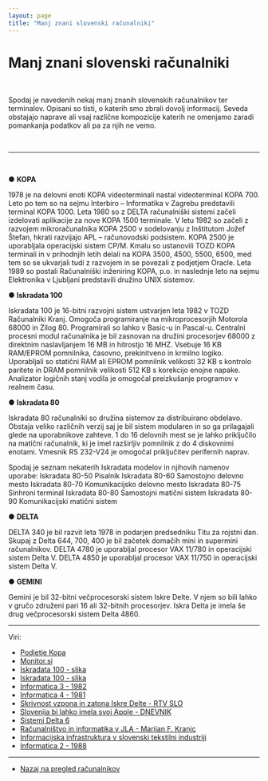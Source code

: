 ```yaml
---
layout: page
title: "Manj znani slovenski računalniki"
---
```


# Manj znani slovenski računalniki

<br>

Spodaj je navedenih nekaj manj znanih slovenskih računalnikov ter terminalov. Opisani so tisti, o katerih smo zbrali dovolj informacij.
Seveda obstajajo naprave ali vsaj različne kompozicije katerih ne omenjamo zaradi pomankanja podatkov ali pa za njih ne vemo.

<br>


------

<br>

●	**KOPA**

1978 je na delovni enoti KOPA videoterminali nastal videoterminal KOPA 700. Leto po tem so na sejmu Interbiro – Informatika v Zagrebu predstavili terminal KOPA 1000.
Leta 1980 so z DELTA računalniški sistemi začeli izdelovati aplikacije za nove KOPA 1500 terminale.
V letu 1982 so začeli z razvojem mikroračunalnika KOPA 2500  v sodelovanju z Inštitutom Jožef Štefan, hkrati razvijajo 
APL – računovodski podsistem. KOPA 2500 je uporabljala operacijski sistem CP/M.
Kmalu so ustanovili TOZD KOPA terminali in v prihodnjih letih delali na KOPA 3500, 4500, 5500, 6500, med tem so se ukvarjali tudi z razvojem in se povezali z podjetjem Oracle.
Leta 1989 so postali Računalniški inženiring KOPA, p.o. in naslednje leto na sejmu Elektronika v Ljubljani predstavili družino UNIX sistemov.


●	**Iskradata 100**

Iskradata 100 je 16-bitni razvojni sistem ustvarjen leta 1982 v TOZD Računalniki Kranj. Omogoča programiranje na mikroprocesorjih Motorola 68000 in Zilog 80. Programirali so lahko v Basic-u in Pascal-u.
Centralni procesni modul računalnika je bil zasnovan na družini procesorjev 68000 z direktnim naslavljanjem 16 MB in hitrostjo 16 MHZ. Vsebuje 16 KB RAM/EPROM pomnilnika, časovno, prekinitveno in krmilno logiko. Uporabljali so statični RAM ali EPROM pomnilnik velikosti 32 KB s kontrolo paritete in DRAM pomnilnik velikosti 512 KB s korekcijo enojne napake. 
Analizator logičnih stanj vodila je omogočal preizkušanje programov v realnem času.


●	**Iskradata 80** 

Iskradata 80 računalniki so družina sistemov za distribuirano obdelavo. Obstaja veliko različnih verzij saj je bil sistem modularen in so ga prilagajali glede na uporabnikove zahteve. 1 do 16 delovnih mest se je lahko priključilo na matični računalnik, ki je imel razširljiv pomnilnik z do 4 diskovnimi enotami. Vmesnik RS 232-V24 je omogočal priključitev perifernih naprav.

Spodaj je seznam nekaterih Iskradata modelov in njihovih namenov uporabe:
Iskradata 80-50 Pisalnik
Iskradata 80-60 Samostojno delovno mesto
Iskradata 80-70 Komunikacijsko delovno mesto
Iskradata 80-75 Sinhroni terminal
Iskradata 80-80 Samostojni matični sistem
Iskradata 80-90 Komunikacijski matični sistem


●	**DELTA** 

DELTA 340 je bil razvit leta 1978 in podarjen predsedniku Titu za rojstni dan. Skupaj z Delta 644, 700, 400 je bil začetek domačih mini in supermini računalnikov.
DELTA 4780 je uporabljal procesor VAX 11/780 in operacijski sistem Delta V.
DELTA 4850 je uporabljal procesor VAX 11/750 in operacijski sistem Delta V.


●	**GEMINI**

Gemini je bil 32-bitni večprocesorski sistem Iskre Delte. V njem so bili lahko v gručo združeni pari 16 ali 32-bitnih procesorjev.
Iskra Delta je imela še drug večprocesorski sistem Delta 4860.



------

Viri: 
 - [Podjetje Kopa](http://www.kopa.si/opodjetju/osebnaizkaznica/vizijaincilji/zgodovina/vletnicah.aspx)
 - [Monitor.si](https://www.monitor.si/clanek/zgodovina-osebnih-racunalnikov/122478/)
 - [Iskradata 100 - slika](http://kiberpipin.racunalniski-muzej.si/gallery/v/album178/album272/album283/album286/kscan_0018.jpeg.html?g2_imageViewsIndex=1)
 - [Iskradata 100 - slika](http://kiberpipin.racunalniski-muzej.si/gallery/v/album178/album272/album283/album286/kscan_0019.jpeg.html?g2_imageViewsIndex=1)
 - [Informatica 3 - 1982](https://www.dlib.si/stream/URN:NBN:SI:DOC-UO8LRV9Z/3bd356f3-2cc8-49cc-8b09-fdc35a6af31d/PDF)
 - [Informatica 4 - 1981](https://www.dlib.si/stream/URN:NBN:SI:DOC-TMJKSE6N/f2ea158f-a358-4cd4-a9a7-2fa2b84115b0/PDF)
 - [Skrivnost vzpona in zatona Iskre Delte - RTV SLO](https://www.rtvslo.si/znanost-in-tehnologija/skrivnost-vzpona-in-zatona-iskre-delte/387250)
 - [Slovenija bi lahko imela svoj Apple - DNEVNIK](https://www.dnevnik.si/1042595569)
 - [Sistemi Delta 6](http://ideltaclub.com/DODATKI/PDFji/SistemiDelta6.pdf)
 - [Računalništvo in informatika v JLA - Marijan F. Kranjc](http://freeweb.t-2.net/Vojastvo/dok/TEHTEH-07-racunalniki.pdf)
 - [Informacijska infrastruktura v slovenski tekstilni industriji](https://www.dlib.si/stream/URN:NBN:SI:DOC-OX4AMHXS/e6ce73ef-1f56-44a9-aeae-1d5f4a55d642/PDF)
 - [Informatica 2 - 1988](http://www.informatica.si/index.php/informatica/issue/download/47/46)


------

 - [Nazaj na pregled računalnikov]({{site.base}}/SloRaDe/racunalniki)
